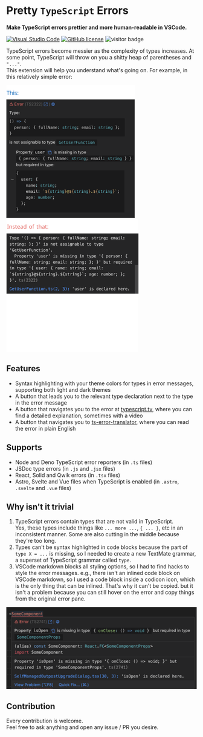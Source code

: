 <a href="https://marketplace.visualstudio.com/items?itemName=yoavbls.pretty-ts-errors">
    <img src="./assets/icon.png" width="150"  hidden style="display: block !important; max-width: 0" /> 
</a>

# Pretty `TypeScript` Errors

<b>Make TypeScript errors prettier and more human-readable in VSCode.</b>  
  
[![Visual Studio Code](https://img.shields.io/badge/--007ACC?logo=visual%20studio%20code&logoColor=ffffff)](https://marketplace.visualstudio.com/items?itemName=yoavbls.pretty-ts-errors)&nbsp;[![GitHub license](https://badgen.net/github/license/yoavbls/pretty-ts-errors)](https://github.com/yoavbls/pretty-ts-errors/blob/main/LICENSE)&nbsp;![visitor badge](https://visitor-badge.glitch.me/badge?page_id=pretty-ts-errors)


TypeScript errors become messier as the complexity of types increases. At some point, TypeScript will throw on you a shitty heap of parentheses and `"..."`.  
This extension will help you understand what's going on. For example, in this relatively simple error:

<img src="./assets/this.png" style="max-height: 350px"  height="350px" />&nbsp; &nbsp; <img src="./assets/instead-of-that.png" height="350px"  width="350px" style="max-height: 350px" />

## Features
- Syntax highlighting with your theme colors for types in error messages, supporting both light and dark themes
- A button that leads you to the relevant type declaration next to the type in the error message
- A button that navigates you to the error at [typescript.tv](http://typescript.tv), where you can find a detailed explanation, sometimes with a video
- A button that navigates you to [ts-error-translator](https://ts-error-translator.vercel.app/), where you can read the error in plain English

## Supports
- Node and Deno TypeScript error reporters (in `.ts` files)
- JSDoc type errors (in `.js` and `.jsx` files)
- React, Solid and Qwik errors (in `.tsx` files)
- Astro, Svelte and Vue files when TypeScript is enabled (in `.astro`, `.svelte` and `.vue` files)


## Why isn't it trivial
1. TypeScript errors contain types that are not valid in TypeScript.  
Yes, these types include things like `... more ...`, `{ ... }`, etc in an inconsistent manner. Some are also cutting in the middle because they're too long.
2. Types can't be syntax highlighted in code blocks because the part of `type X = ...` is missing, so I needed to create a new TextMate grammar, a superset of TypeScript grammar called `type`.
3. VSCode markdown blocks all styling options, so I had to find hacks to style the error messages. e.g., there isn't an inlined code block on VSCode markdown, so I used a code block inside a codicon icon, which is the only thing that can be inlined. That's why it can't be copied. but it isn't a problem because you can still hover on the error and copy things from the original error pane.  
<img src="./assets/errors-hover.png" width="600" /> 

## Contribution
Every contribution is welcome.  
Feel free to ask anything and open any issue / PR you desire.
